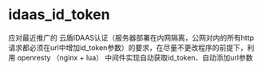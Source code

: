 # idaas_id_token
应对最近推广的 云盾IDAAS认证（服务器部署在内网隔离，公网对内的所有http请求都必须在url中增加id_token参数）的要求，在尽量不更改程序的前提下，利用 openresty （nginx + lua） 中间件实现自动获取id_token、自动添加url参数
